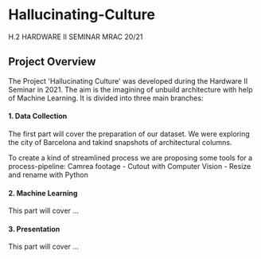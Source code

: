 # Hallucinating-Culture
H.2 HARDWARE II SEMINAR MRAC 20/21

## Project Overview
The Project 'Hallucinating Culture' was developed during the Hardware II Seminar in 2021.
The aim is the imagining of unbuild architecture with help of Machine Learning.
It is divided into three main branches:

#### 1. Data Collection
The first part will cover the preparation of our dataset. 
We were exploring the city of Barcelona and takind snapshots of architectural columns.

To create a kind of streamlined process we are proposing some tools for a process-pipeline:
Camrea footage  -  Cutout with Computer Vision  -  Resize and rename with Python


#### 2. Machine Learning
This part will cover ...


#### 3. Presentation
This part will cover ...
